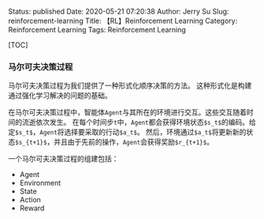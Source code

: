 Status: published
Date: 2020-05-21 07:20:38
Author: Jerry Su
Slug: reinforcement-learning
Title: 【RL】Reinforcement Learning
Category: Reinforcement Learning 
Tags: Reinforcement Learning 

[TOC]

### 马尔可夫决策过程

马尔可夫决策过程为我们提供了一种形式化顺序决策的方法。 这种形式化是构建通过强化学习解决的问题的基础。

在马尔可夫决策过程中，智能体`Agent`与其所在的环境进行交互。这些交互随着时间的流逝依次发生。 在每个时间步`t`中，`Agent`都会获得环境状态`$s_t$`的编码。给定`$s_t$`，`Agent`将选择要采取的行动`$a_t$`。 然后，环境通过`$a_t$`将更新新的状态`$s_{t+1}$`，并且由于先前的操作，`Agent`会获得奖励`$r_{t+1}$`。

一个马尔可夫决策过程的组建包括：

- Agent
- Environment
- State
- Action
- Reward

